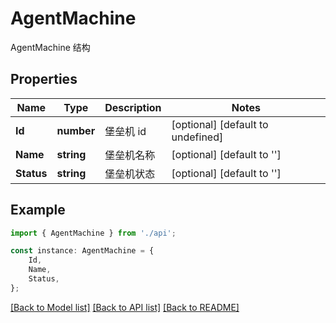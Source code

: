 # AgentMachine

AgentMachine 结构

## Properties

Name | Type | Description | Notes
------------ | ------------- | ------------- | -------------
**Id** | **number** | 堡垒机 id | [optional] [default to undefined]
**Name** | **string** | 堡垒机名称 | [optional] [default to '']
**Status** | **string** | 堡垒机状态 | [optional] [default to '']

## Example

```typescript
import { AgentMachine } from './api';

const instance: AgentMachine = {
    Id,
    Name,
    Status,
};
```

[[Back to Model list]](../README.md#documentation-for-models) [[Back to API list]](../README.md#documentation-for-api-endpoints) [[Back to README]](../README.md)
